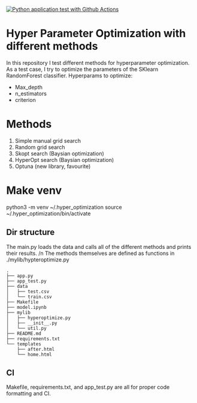 [![Python application test with Github Actions](https://github.com/TimoKerr/Hyper_param_optimizer/actions/workflows/main.yml/badge.svg)](https://github.com/TimoKerr/Hyper_param_optimizer/actions/workflows/main.yml)

# Hyper Parameter Optimization with different methods
In this repository I test different methods for hyperparameter optimization. As a test case, I try to optimize the parameters of the SKlearn RandomForest classifier. Hyperparams to optimize: 
- Max_depth
- n_estimators
- criterion

# Methods
1. Simple manual grid search
2. Random grid search
3. Skopt search (Baysian optimization)
4. HyperOpt search (Baysian optimization)
5. Optuna (new library, favourite)

# Make venv 
python3 -m venv ~/.hyper_optimization
source ~/.hyper_optimization/bin/activate

## Dir structure
The main.py loads the data and calls all of the different methods and prints their results. /n
The methods themselves are defined as functions in ./mylib/hypteroptimize.py
```
.
├── app.py
├── app_test.py
├── data
│   ├── test.csv
│   └── train.csv
├── Makefile
├── model.ipynb
├── mylib
│   ├── hyperoptimize.py
│   ├── __init__.py
│   └── util.py
├── README.md
├── requirements.txt
└── templates
    ├── after.html
    └── home.html
```

## CI
Makefile, requirements.txt, and app_test.py are all for proper code formatting and CI.

